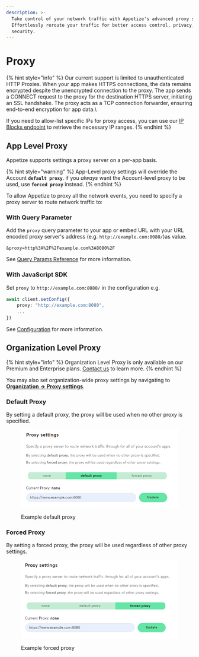 ```yaml
---
description: >-
  Take control of your network traffic with Appetize's advanced proxy support.
  Effortlessly reroute your traffic for better access control, privacy, and
  security.
---
```


# Proxy

{% hint style="info" %}
Our current support is limited to unauthenticated HTTP Proxies. When your app makes HTTPS connections, the data remains encrypted despite the unencrypted connection to the proxy. The app sends a CONNECT request to the proxy for the destination HTTPS server, initiating an SSL handshake. The proxy acts as a TCP connection forwarder, ensuring end-to-end encryption for app data.\


If you need to allow-list specific IPs for proxy access, you can use our [IP Blocks endpoint](../rest-api/ip-blocks/) to retrieve the necessary IP ranges.
{% endhint %}

## App Level Proxy

Appetize supports settings a proxy server on a per-app basis.

{% hint style="warning" %}
App-Level proxy settings will override the Account **`default proxy`**. if you _always_ want the Account-level proxy to be used, use **`forced proxy`** instead.
{% endhint %}

To allow Appetize to proxy all the network events, you need to specify a proxy server to route network traffic to:

### With Query Parameter

Add the `proxy` query parameter to your app or embed URL with your URL encoded proxy server's address (e.g. `http://example.com:8080/`)as value.

```uri
&proxy=http%3A%2F%2Fexample.com%3A8080%2F
```

See [Query Params Reference](../platform/query-params-reference.md#proxy) for more information.

### With JavaScript SDK

Set `proxy` to `http://example.com:8080/` in the configuration e.g.

```typescript
await client.setConfig({
    proxy: "http://example.com:8080",
    ...
})
```

See [Configuration](../javascript-sdk/configuration.md#proxy) for more information.

## Organization Level Proxy

{% hint style="info" %}
Organization Level Proxy is only available on our Premium and Enterprise plans. [Contact us](https://appetize.io/contact-us) to learn more.
{% endhint %}

You may also set organization-wide proxy settings by navigating to [**Organization** **->** **Proxy settings**](https://appetize.io/organization/proxy-settings).

### Default Proxy

By setting a default proxy, the proxy will be used when no other proxy is specified.

<figure><img src="../.gitbook/assets/image (61).png" alt="" width="536"><figcaption><p>Example default proxy</p></figcaption></figure>

### Forced Proxy

By setting a forced proxy, the proxy will be used regardless of other proxy settings.

<figure><img src="../.gitbook/assets/image (62).png" alt="" width="537"><figcaption><p>Example forced proxy</p></figcaption></figure>
